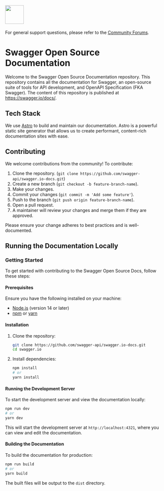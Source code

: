 
# <img src="https://raw.githubusercontent.com/swagger-api/swagger.io/wordpress/images/assets/SW-logo-clr.png" height="60">  

For general support questions, please refer to the [Community Forums](https://community.smartbear.com/t5/Swagger-Open-Source-Tools/bd-p/SwaggerOSTools).

# Swagger Open Source Documentation

Welcome to the Swagger Open Source Documentation repository. This repository contains all the documentation for Swagger, an open-source suite of tools for API development, and OpenAPI Specification (FKA Swagger). The content of this repository is published at https://swagger.io/docs/.


## Tech Stack

We use [Astro](https://astro.build) to build and maintain our documentation. Astro is a powerful static site generator that allows us to create performant, content-rich documentation sites with ease.

## Contributing

We welcome contributions from the community! To contribute:

1. Clone the repository. (`git clone https://github.com/swagger-api/swagger.io-docs.git`)
2. Create a new branch (`git checkout -b feature-branch-name`).
3. Make your changes.
4. Commit your changes (`git commit -m 'Add some feature'`).
5. Push to the branch (`git push origin feature-branch-name`).
6. Open a pull request.
7. A maintainer will review your changes and merge them if they are approved.

Please ensure your change adheres to best practices and is well-documented.

## Running the Documentation Locally

### Getting Started

To get started with contributing to the Swagger Open Source Docs, follow these steps:

#### Prerequisites

Ensure you have the following installed on your machine:
- [Node.js](https://nodejs.org/) (version 14 or later)
- [npm](https://www.npmjs.com/) or [yarn](https://yarnpkg.com/)

#### Installation

1. Clone the repository:

    ```bash
    git clone https://github.com/swagger-api/swagger.io-docs.git
    cd swagger.io
    ```

2. Install dependencies:

    ```bash
    npm install
    # or
    yarn install
    ```

#### Running the Development Server

To start the development server and view the documentation locally:

```bash
npm run dev
# or
yarn dev
```

This will start the development server at `http://localhost:4321`, where you can view and edit the documentation.

#### Building the Documentation

To build the documentation for production:

```bash
npm run build
# or
yarn build
```

The built files will be output to the `dist` directory.